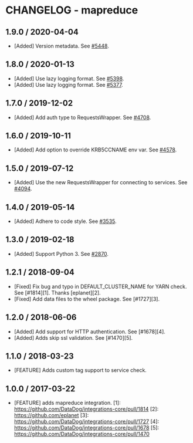 # CHANGELOG - mapreduce

## 1.9.0 / 2020-04-04

* [Added] Version metadata. See [#5448](https://github.com/DataDog/integrations-core/pull/5448).

## 1.8.0 / 2020-01-13

* [Added] Use lazy logging format. See [#5398](https://github.com/DataDog/integrations-core/pull/5398).
* [Added] Use lazy logging format. See [#5377](https://github.com/DataDog/integrations-core/pull/5377).

## 1.7.0 / 2019-12-02

* [Added] Add auth type to RequestsWrapper. See [#4708](https://github.com/DataDog/integrations-core/pull/4708).

## 1.6.0 / 2019-10-11

* [Added] Add option to override KRB5CCNAME env var. See [#4578](https://github.com/DataDog/integrations-core/pull/4578).

## 1.5.0 / 2019-07-12

* [Added] Use the new RequestsWrapper for connecting to services. See [#4094](https://github.com/DataDog/integrations-core/pull/4094).

## 1.4.0 / 2019-05-14

* [Added] Adhere to code style. See [#3535](https://github.com/DataDog/integrations-core/pull/3535).

## 1.3.0 / 2019-02-18

* [Added] Support Python 3. See [#2870](https://github.com/DataDog/integrations-core/pull/2870).

## 1.2.1 / 2018-09-04

* [Fixed] Fix bug and typo in DEFAULT_CLUSTER_NAME for YARN check. See [#1814][1]. Thanks [eplanet][2].
* [Fixed] Add data files to the wheel package. See [#1727][3].

## 1.2.0 / 2018-06-06

* [Added] Add support for HTTP authentication. See [#1678][4].
* [Added] Adds skip ssl validation. See [#1470][5].

## 1.1.0 / 2018-03-23

* [FEATURE] Adds custom tag support to service check.

## 1.0.0 / 2017-03-22

* [FEATURE] adds mapreduce integration.
[1]: https://github.com/DataDog/integrations-core/pull/1814
[2]: https://github.com/eplanet
[3]: https://github.com/DataDog/integrations-core/pull/1727
[4]: https://github.com/DataDog/integrations-core/pull/1678
[5]: https://github.com/DataDog/integrations-core/pull/1470

